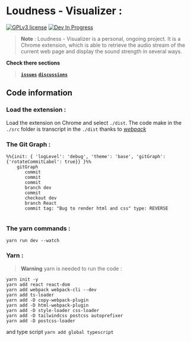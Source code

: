 # Loudness - Visualizer :
[![GPLv3 license](https://img.shields.io/badge/License-GPLv3-blue.svg)](https://github.com/Aubert-Antoine/loudness-visualizer/blob/master/LICENSE.GPL)
[![Dev In Progress](https://img.shields.io/badge/development-In%20Progress-brightgreen)](https://gitHub.com/Aubert-Antoine/loudness-visualizer/graphs/commit-activity)


>**Note** : 
Loudness - Visualizer is a personal, ongoing project. It is a Chrome extension, which is able to retrieve the audio stream of the current web page and display the sound strength in several ways. 

**Check there sections**
> **[`issues`](https://github.com/Aubert-Antoine/loudness-visualizer/issues)**
> **[`discussions`](https://github.com/Aubert-Antoine/loudness-visualizer/discussions)**

## Code information
### Load the extension : 
Load the extension on Chrome and select `./dist`.
The code make in the `./src` folder is transcript in the `./dist` thanks to [*webpack*](https://webpack.js.org/)

### The Git Graph : 
```mermaid
%%{init: { 'logLevel': 'debug', 'theme': 'base', 'gitGraph': {'rotateCommitLabel': true}} }%%
    gitGraph
       commit
       commit
       commit
       branch dev
       commit
       checkout dev
       branch React
       commit tag: "Bug to render html and css" type: REVERSE
       
```

### The **yarn commands** : 
```
yarn run dev --watch
```

### Yarn : 
> **Warning**
> yarn is needed to run the code :
```
yarn init -y
yarn add react react-dom
yarn add webpack webpack-cli --dev
yarn add ts-loader
yarn add -D copy-webpack-plugin
yarn add -D html-webpack-plugin
yarn add -D style-loader css-loader
yarn add -D tailwindcss postcss autoprefixer
yarn add -D postcss-loader
```
and type script 
`yarn add global typescript`
